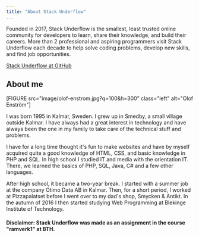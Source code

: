 ```yaml
---
title: "About Stack Underflow"
...
```


Founded in 2017, Stack Underflow is the smallest, least trusted online community for developers to learn, share their knowledge, and build their careers. More than 2 professional and aspiring programmers visit Stack Underflow each decade to help solve coding problems, develop new skills, and find job opportunities.

<a href="#" class="btn">Stack Underflow at GitHub</a>

## About me

[FIGURE src="image/olof-enstrom.jpg?q=100&h=300" class="left" alt="Olof Enström"]

I was born 1995 in Kalmar, Sweden. I grew up in Smedby, a small village outside Kalmar. I have always had a great interest in technology and have always been the one in my family to take care of the technical stuff and problems.

I have for a long time thought it's fun to make websites and have by myself acquired quite a good knowledge of HTML, CSS, and basic knowledge in PHP and SQL. In high school I studied IT and media with the orientation IT. There, we learned the basics of PHP, SQL, Java, C# and a few other languages.

After high school, it became a two-year break. I started with a summer job at the company Otimo Data AB in Kalmar. Then, for a short period, I worked at Pizzapalatset before I went over to my dad's shop, Smycken & Antikt. In the autumn of 2016 I then started studying Web Programming at Blekinge Institute of Technology.


#### Disclaimer: Stack Underflow was made as an assignment in the course "ramverk1" at BTH.
